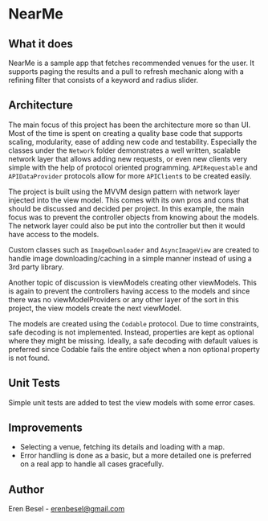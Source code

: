 # NearMe
## What it does
NearMe is a sample app that fetches recommended venues for the user. It supports paging the results and a pull to refresh mechanic along with a refining filter that consists of a keyword and radius slider.

## Architecture
The main focus of this project has been the architecture more so than UI. Most of the time is spent on creating a quality base code that supports scaling, modularity, ease of adding new code and testability. Especially the classes under the `Network` folder demonstrates a well written, scalable network layer that allows adding new requests, or even new clients very simple with the help of protocol oriented programming. `APIRequestable` and `APIDataProvider` protocols allow for more `APIClient`s to be created easily. 

The project is built using the MVVM design pattern with network layer injected into the view model. This comes with its own pros and cons that should be discussed and decided per project. In this example, the main focus was to prevent the controller objects from knowing about the models. The network layer could also be put into the controller but then it would have access to the models.

Custom classes such as `ImageDownloader` and  `AsyncImageView` are created to handle image downloading/caching in a simple manner instead of using a 3rd party library.

Another topic of discussion is viewModels creating other viewModels. This is again to prevent the controllers having access to the models and since there was no viewModelProviders or any other layer of the sort in this project, the view models create the next viewModel.

The models are created using the `Codable` protocol. Due to time constraints, safe decoding is not implemented. Instead, properties are kept as optional where they might be missing. Ideally, a safe decoding with default values is preferred since Codable fails the entire object when a non optional property is not found.

## Unit Tests
Simple unit tests are added to test the view models with some error cases.

## Improvements
- Selecting a venue, fetching its details and loading with a map.
- Error handling is done as a basic, but a more detailed one is preferred on a real app to handle all cases gracefully.

## Author
Eren Besel - erenbesel@gmail.com
